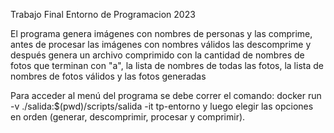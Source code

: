 Trabajo Final Entorno de Programacion 2023

El programa genera imágenes con nombres de personas y las comprime, antes de procesar las imágenes con nombres válidos las descomprime y después genera un archivo comprimido con la cantidad de nombres de fotos que terminan con "a", la lista de nombres de todas las fotos, la lista de nombres de fotos válidos y las fotos generadas

Para acceder al menú del programa se debe correr el comando: docker run -v ./salida:$(pwd)/scripts/salida -it tp-entorno y luego elegir las opciones en orden (generar, descomprimir, procesar y comprimir).
